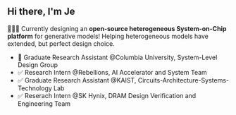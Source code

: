 ## Hi there, I'm Je

👩🏻‍💻 Currently designing an **open-source heterogeneous System-on-Chip platform** for generative models! Helping heterogeneous models have extended, but perfect design choice.
  - 🚀 Graduate Research Assistant @Columbia University, System-Level Design Group
  - ✅ Research Intern @Rebellions, AI Accelerator and System Team
  - ✅ Graduate Research Assistant @KAIST, Circuits-Architecture-Systems-Technology Lab
  - ✅ Reserach Intern @SK Hynix, DRAM Design Verification and Engineering Team
